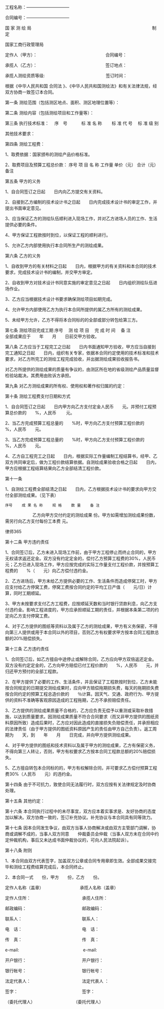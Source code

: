 
 工程名称：—————————— 
 
 
 合同编号：—————————— 
 
 
 
 国 家 测 绘 局
 　　　　　　　　　　　　　　　　　　　　　　　　　　　　制定 
 
 国家工商行政管理局
 
 
 定作人（甲方）：　　　　　　　　　　　　　　　　合同编号： 
 
 承揽人（乙方）：　　　　　　　　　　　　　　　　签订地点： 
 
 承揽人测绘资质等级:　　　　　　　　　　　　　　 签订时间： 
 
 
 根据《中华人民共和国
合同法
》、《中华人民共和国测绘法》和有关法律法规，经双方协商一致签订本合同。 
 
 第一条 测绘范围（包括测区地点、面积、测区地理位置等）： 
 
 第二条 测绘内容（包括测绘项目和工作量等）： 
 
 第三条 执行技术标准： 　序　号　 　　标 准 名 称　 　标 准 代 号　 标 准   级 别　 
 
 其他技术要求： 
 
 第四条 测绘工程费： 
 
 1、取费依据：国家颁布的测绘产品价格标准。 
 
 2、取费项目及预算工程总价款： 序号 项 目 名 称 工作量 单价（元） 合计（元） 备注 
 
 第五条 甲方的义务 
 
 1、自合同签订之日起　　日内向乙方提交有关资料。 
 
 2、自接到乙方编制的技术设计书之日起　　日内完成技术设计书的审定工作，并提出书面审定意见。 
 
 3、应当保证乙方的测绘队伍顺利进入现场工作，并对乙方进场人员的工作、生活提供必要的条件。 
 
 4、甲方保证工程款按时到位，以保证工程的顺利进行。 
 
 5、允许乙方内部使用执行本合同所生产的测绘成果。 
 
 
 第六条 乙方的义务 
 
 1、自收到甲方的有关材料之日起　　日内，根据甲方的有关资料和本合同的技术要求，完成技术设计书的编制，并交甲方审定。 
 
 2、自收到甲方对技术设计书同意实施的审定意见之日起　　日内组织测绘队伍进场作业。 
 
 3、乙方应当根据技术设计书要求确保测绘项目如期完成。 
 
 4、允许甲方内部使用乙方为执行本合同所提供的属乙方所有的测绘成果。 
 
 5、未经甲方允许，乙方不得将本合同标的的全部或部分转包给第三方。 
 
 
 第七条 测绘项目完成工期 序号　 测 绘 项 目　 完 成 时 间　 备 注　 
 　 　 　 　 
 　 　 
 全部成果应于　　年　　月　　日前交甲方验收。 
 
 第八条 乙方应当于工程完工之日起　　日内书面通知甲方验收，甲方应当自接到完工通知之日起　　日内，组织有关专家，依据本合同约定使用的技术标准和技术要求，对乙方所完工的测绘工程完成验收，并出据测绘成果验收报告书。 
 
 对乙方所提供的测绘成果的质量有争议的，由测区所在地的省级测绘产品质量监督检验站裁决。其费用由败诉方承担。 
 
 第九条 对乙方测绘成果的所有权、使用权和著作权归属的约定：
 
 
 第十条 测绘工程费支付日期和方式 
 
 1、自合同签订之日起　　日内甲方向乙方支付定金人民币　　元。并预付工程预算总价款的　　%，人民币　　 元。 
 
 2、当乙方完成预算工程总量的　　%时，甲方向乙方支付预算工程价款的　　 %，人民币　　元。 
 
 3、当乙方完成预算工程总量的　　%时，甲方向乙方支付预算工程价款的　　 %，人民币　　元。 
 
 4、乙方自工程完工之日起　　日内，根据实际工作量编制工程结算书，经甲、乙双方共同审定后，做为工程价款结算依据。自测绘成果验收合格之日起　　日内，甲方应根据工程结算结果向乙方全部结清工程价款。 
 
 第十一条 
 
 1、自测绘工程费全部结清之日起　　日内，乙方根据技术设计书的要求向甲方交付全部测绘成果。（见下表） 　
 
    序号　 　成 果 名 称　 　规 格　 　数 量　 　备 注　 
 　 　 　 　 　 
 乙方向甲方交付约定的测绘成果 份。甲方如需增加测绘成果份数，需另行向乙方支付每份工本费 元。
 




 
律师365






 第十二条 甲方违约责任 

 

 1、合同签订后，乙方未进入现场工作前，由于甲方工程停止而终止合同的，甲方无权请求返还定金。双方没有约定定金的，偿付乙方预算工程费的30%，人民币　　元；乙方已进入现场工作，甲方应按完成的实际工作量支付工程价款，并按预算工程费的　　%（　　元）向乙方偿付违约金。 

 

 2、乙方进场后，甲方未给乙方提供必要的工作、生活条件而造成停窝工时，甲方应支付给乙方停窝工费，停窝工费按合同约定的平均工日产值（　　元/日）计算，同时工期顺延。 

 

 3、甲方未按要求支付乙方工程费，应按顺延天数和当时银行贷款利息，向乙方支付违约金。影响工程进度的，甲方应承担顺延工期的责任，并根据本条第二项的约定向乙方支付停窝工费。 

 

 4、对于乙方提供的图纸等资料以及属于乙方的测绘成果，甲方有义务保密，不得向第三人提供或用于本合同以外的项目，否则乙方有权要求甲方按本合同工程款总额的20%赔偿损失。 

 

 第十三条 乙方违约责任 

 

 1、合同签订后，如乙方擅自中途停止或解除合同，乙方应向甲方双倍返还定金。双方没有约定定金的，乙方向甲方赔偿已付工程价款的　　%，人民币　　元，并归还甲方预付的全部工程款。 

 

 2、在甲方提供了必要的工作、生活条件，并且保证了工程款按时到位，乙方未能按合同规定的日期提交测绘成果时，应向甲方赔偿拖期损失费，每天的拖期损失费按合同约定的预算工程总造价款的　　％计算。因天气、交通、政府行为、甲方提供的资料不准确等客观原因造成的工程拖期，乙方不承担赔偿责任。 

 

 3、乙方提供的测绘成果质量不合格的，乙方应负责无偿予以重测或采取补救措施，以达到质量要求。因测绘成果质量不符合合同要求（而又非甲方提供的图纸资料原因所致）造成后果时，乙方应对因此造成的直接损失负赔偿责任，并承担相应的法律责任（由于甲方提供的图纸资料原因产生的责任由甲方自己负责）。返工周期为　　天，到　　年　　月　　日完成，并向甲方提供测绘成果。 

 

 4、对于甲方提供的图纸和技术资料以及属于甲方的测绘成果，乙方有保密义务，不得向第三人转让，否则，甲方有权要求乙方按本合同工程款总额的20%赔偿损失。 

 

 5、乙方擅自转包本合同标的的，甲方有权解除合同，并可要求乙方偿付预算工程费30%（人民币　　元）的违约金。 

 

 第十四条 由于不可抗力，致使合同无法履行时，双方应按有关法律规定及时协商处理。 

 

 第十五条 其他约定： 

 

 

 第十六条 本合同执行过程中的未尽事宜，双方应本着实事求是、友好协商的态度加以解决。双方协商一致的，签订补充协议。补充协议与本合同具有同等效力。 

 

 第十七条 因本合同发生争议，由双方当事人协商解决或由双方主管部门调解，协商或调解不成的，当事人双方同意　　仲裁委员会仲裁（当事人双方未在合同中约定仲裁机构，事后又未达成书面仲裁协议的，可向人民法院起诉）。 

 

 第十八条 附则 

 

 1、本合同由双方代表签字，加盖双方公章或合同专用章即生效。全部成果交接完毕和测绘工程费结算完成后，本合同终止。 

 

 2、本合同一式　　份，甲方　　份，乙方　　份。 

 

 定作人名称（盖章）　　　　　　　　　承揽人名称（盖章） 

 

 定作人住所：　　　　　　　　　　　　承揽人住所： 

 

 邮政编码：　　　　　　　　　　　　　邮政编码： 

 

 联系人：　　　　　　　　　　　　　　联系人： 

 

 电　话：　　　　　　　　　　　　　　电　话： 

 

 传　真：　　　　　　　　　　　　　　传　真： 

 

 e-mail:　　　　　　　　　　　　　　　e-mail: 

 

 开户银行：　　　　　　　　　　　　　开户银行： 

 

 银行帐号：　　　　　　　　　　　　　银行帐号： 

 

 法定代表人：　　　　　　　　　　　　法定代表人 ： 

 

 签字：　　　　　　　　　　　　　　　签字： 

 

 （委托代理人）　　　　　　　　　　（委托代理人） 

 

 


 

 
 
 
 
 
  


  
 

  


  


  
 
 
 
 

